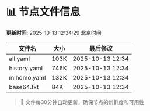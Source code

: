 # 📊 节点文件信息

**更新时间**: 2025-10-13 12:34:29 北京时间

| 文件名 | 大小 | 最后修改 |
|--------|------|----------|
| all.yaml | 103K | 2025-10-13 12:34 |
| history.yaml | 746K | 2025-10-13 12:34 |
| mihomo.yaml | 132K | 2025-10-13 12:34 |
| base64.txt | 84K | 2025-10-13 12:34 |

> 🔄 文件每30分钟自动更新，确保节点的新鲜度和可用性
